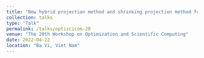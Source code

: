 ```yaml
---
title: "New hybrid projection method and shrinking projection method for solving the multiple-set split variational inequality problem in Hilbert spaces"
collection: talks
type: "Talk"
permalink: /talks/optiscicom-20
venue: "The 20th Workshop on Optimization and Scientific Computing"
date: 2022-04-22
location: "Ba Vi, Viet Nam"
---
```

